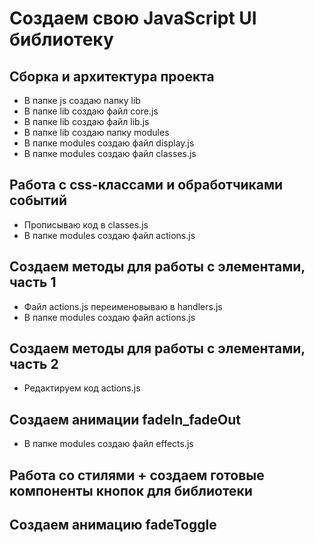 # Создаем свою JavaScript UI библиотеку

## Сборка и архитектура проекта
- В папке js создаю папку lib
- В папке lib создаю файл core.js
- В папке lib создаю файл lib.js
- В папке lib создаю папку modules
- В папке modules создаю файл display.js
- В папке modules создаю файл classes.js

## Работа с css-классами и обработчиками событий
- Прописываю код в classes.js
- В папке modules создаю файл actions.js

## Создаем методы для работы с элементами, часть 1
- Файл actions.js переименовываю в handlers.js
- В папке modules создаю файл actions.js

## Создаем методы для работы с элементами, часть 2
- Редактируем код actions.js

## Создаем анимации fadeIn_fadeOut
- В папке modules создаю файл effects.js

## Работа со стилями + создаем готовые компоненты кнопок для библиотеки

## Создаем анимацию fadeToggle